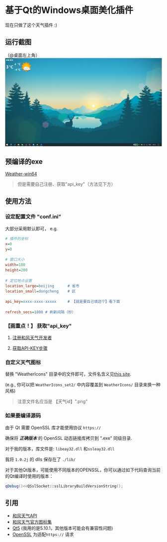 # 基于Qt的Windows桌面美化插件
现在只做了这个天气插件 :)

## 运行截图
（@桌面左上角）
![](doc/DesktopWeather.jpg)

## 预编译的exe
[Weather-win64](https://github.com/chenyanzz/QtPrettyDesktop/releases/download/v0.1.1/Weather-win64.zip)

> 但是需要自己注册、获取"api_key"（方法见下方）

## 使用方法

### 设定配置文件 "conf.ini"
大部分采用默认即可，
e.g.
```ini
# 插件的坐标
x=0
y=0

# 窗口大小
width=180
height=200

# 定位地点设置
location_large=beijing      # 省市
location_small=dongcheng    # 区

api_key=xxxx-xxxx-xxxxx     # 【就是要自己填这个】看下面

refresh_secs=1800 # 刷新间隔（秒）
```


###  【画重点！】 获取"api_key"
1. [注册和风天气开发者](https://id.qweather.com/#/login?redirect=https%3A%2F%2Fconsole.qweather.com)

2. [获取API-KEY步骤](https://dev.qweather.com/docs/start/get-api-key/)

### 自定义天气图标
替换 "WeatherIcons" 目录中的文件即可，文件名含义见[this site](https://dev.qweather.com/docs/start/icons/).

(e.g., 你可以把 ```WeatherIcons_set2/``` 中内容覆盖到 ```WeatherIcons/``` 目录来换一种风格)

> 注意文件名应当是 【天气id】".png"

### 如果要编译源码

由于 Qt 需要 OpenSSL 库才能使用协议 ```https://```

确保将 ***正确版本*** 的 OpenSSL 动态链接库拷贝到 ".exe" 同级目录.

对于我的版本，库文件是: ```libeay32.dll``` 和```ssleay32.dll```

我将 ```1.0.2j``` 的 dlls 保存在了 ```./lib/```

对于其他Qt版本，可能使用不同版本的OPENSSL，你可以通过如下代码查询当前的Qt编译时使用的版本：

```c++
qDebug()<<QSslSocket::sslLibraryBuildVersionString();
```

## 引用
- [和风天气API](https://dev.qweather.com/)
- [和风天气官方图标集](https://github.com/qwd/WeatherIcon)
- [Qt5](https://www.qt.io/) (我用的是5.10.1，其他版本可能会有兼容性问题)
- [OpenSSL](https://www.openssl.org/) 为适配```https://``` 请求
